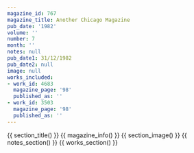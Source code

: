 ```yaml
---
magazine_id: 767
magazine_title: Another Chicago Magazine
pub_date: '1982'
volume: ''
number: 7
month: ''
notes: null
pub_date1: 31/12/1982
pub_date2: null
image: null
works_included:
- work_id: 4683
  magazine_page: '98'
  published_as: ''
- work_id: 3503
  magazine_page: '98'
  published_as: ''
---
```


{{ section_title() }}
{{ magazine_info() }}
{{ section_image() }}
{{ notes_section() }}
{{ works_section() }}
